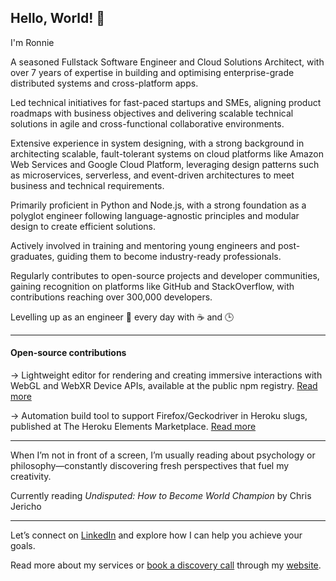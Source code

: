 ## Hello, World! 👋 

I'm Ronnie

A seasoned Fullstack Software Engineer and Cloud Solutions Architect, with over 7 years of expertise in building and optimising enterprise-grade distributed systems and cross-platform apps.

Led technical initiatives for fast-paced startups and SMEs, aligning product roadmaps with business objectives and delivering scalable technical solutions in agile and cross-functional collaborative environments.

Extensive experience in system designing, with a strong background in architecting scalable, fault-tolerant systems on cloud platforms like Amazon Web Services and Google Cloud Platform, leveraging design patterns such as microservices, serverless, and event-driven architectures to meet business and technical requirements.

Primarily proficient in Python and Node.js, with a strong foundation as a polyglot engineer following language-agnostic principles and modular design to create efficient solutions.

Actively involved in training and mentoring young engineers and post-graduates, guiding them to become industry-ready professionals.

Regularly contributes to open-source projects and developer communities, gaining recognition on platforms like GitHub and StackOverflow, with contributions reaching over 300,000 developers.

Levelling up as an engineer 🚀 every day with ☕ and 🕒

------------------

#### Open-source contributions

  → Lightweight editor for rendering and creating immersive interactions with WebGL and WebXR Device APIs, available at the public npm registry. [Read more](https://eleanor-studio.github.io/photon.editor/)
  
  → Automation build tool to support Firefox/Geckodriver in Heroku slugs, published at The Heroku Elements Marketplace. [Read more](https://elements.heroku.com/buildpacks/pyronlaboratory/heroku-integrated-firefox-geckodriver)
  
------------------

When I’m not in front of a screen, I’m usually reading about psychology or philosophy—constantly discovering fresh perspectives that fuel my creativity. 

Currently reading _Undisputed: How to Become World Champion_ by Chris Jericho

------------------

Let’s connect on [LinkedIn](https://www.linkedin.com/in/ronnie94official/) and explore how I can help you achieve your goals. 

Read more about my services or [book a discovery call](https://calendly.com/meet_ronnie/30min) through my [website](https://www.ronnie.tech).
